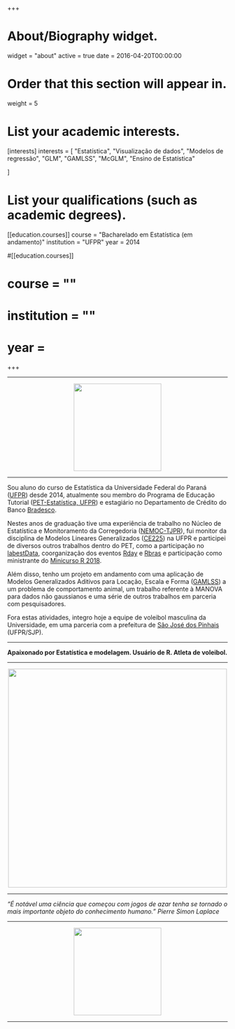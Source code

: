 +++
# About/Biography widget.
widget = "about"
active = true
date = 2016-04-20T00:00:00

# Order that this section will appear in.
weight = 5

# List your academic interests.
[interests]
  interests = [
    "Estatística",
    "Visualização de dados",
    "Modelos de regressão",
    "GLM",
    "GAMLSS",
    "McGLM",
    "Ensino de Estatística"

  ]

# List your qualifications (such as academic degrees).
[[education.courses]]
  course = "Bacharelado em Estatística (em andamento)"
  institution = "UFPR"
  year = 2014

#[[education.courses]]
#  course = ""
#  institution = ""
#  year =  
  
+++

---

<center>
<img width="200px" height="200px" 
src="/img/LogoPreta.png/"/>
</center>

---

Sou aluno do curso de Estatística da Universidade Federal do Paraná ([UFPR][ufpr]) desde 2014, atualmente sou membro do Programa de Educação Tutorial ([PET-Estatística, UFPR][pet]) e estagiário no Departamento de Crédito do Banco [Bradesco][bradesco]. 

Nestes anos de graduação tive uma experiência de trabalho no Núcleo de Estatística e Monitoramento da Corregedoria ([NEMOC-TJPR][nemoc]), fui monitor da disciplina de Modelos Lineares Generalizados ([CE225][glm]) na UFPR e participei de diversos outros trabalhos dentro do PET, como a participação no [labestData][ld], coorganização dos eventos [Rday][rday] e [Rbras][rbras] e participação como ministrante do [Minicurso R 2018][minicurso]. 

Além disso, tenho um projeto em andamento com uma aplicação de Modelos Generalizados Aditivos para Locação, Escala e Forma ([GAMLSS][gamlss]) a um problema de comportamento animal, um trabalho referente à MANOVA para dados não gaussianos e uma série de outros trabalhos em parceria com pesquisadores.

Fora estas atividades, integro hoje a equipe de voleibol masculina da Universidade, em uma parceria com a prefeitura de [São José dos Pinhais][sjp] (UFPR/SJP).

---

**Apaixonado por Estatística e modelagem. Usuário de R. Atleta de voleibol.**

---

<center>
<img width="500px" height="500px" 
src="/img/feira.jpeg/"/>
</center>

---

*“É notável uma ciência que começou com jogos de azar tenha se tornado o mais importante objeto do conhecimento humano.” Pierre Simon Laplace*

---

<center>
<img width="200px" height="200px" 
src="/img/ufpr.jpg/"/>
</center>

---

[pet]: https://pet-estatistica.github.io/site/

[nemoc]: https://www.tjpr.jus.br/corregedoria?p_p_id=36&p_p_lifecycle=0&p_p_state=maximized&p_p_mode=view&_36_struts_action=%2Fwiki%2Fview&p_r_p_185834411_nodeName=CORREGEDORIA-GERAL+DA+JUSTI%C3%87A&p_r_p_185834411_title=16.+NEMOC&p_r_p_185834411_nodeId=176942

[ufpr]: http://www.ufpr.br/portalufpr/

[glm]: https://docs.ufpr.br/~taconeli/CE22518/CE22518.html

[ld]: https://gitlab.c3sl.ufpr.br/pet-estatistica/labestData

[gamlss]: http://www.gamlss.com/

[sjp]: http://www.sjp.pr.gov.br/secretarias/secretaria-esporte-e-lazer/

[bradesco]: https://banco.bradesco/html/classic/index.shtm

[rday]: http://rday.leg.ufpr.br/

[rbras]: http://www.rbras.org.br/rbras63

[minicurso]: https://pet-estatistica.github.io/site/minicurso_r/